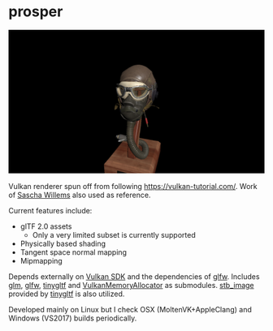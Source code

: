 # prosper
![screenshot](screenshot.png)

Vulkan renderer spun off from following https://vulkan-tutorial.com/. Work of [Sascha Willems](https://github.com/SaschaWillems) also used as reference.

Current features include:
* glTF 2.0 assets
    * Only a very limited subset is currently supported
* Physically based shading
* Tangent space normal mapping
* Mipmapping

Depends externally on [Vulkan SDK](https://vulkan.lunarg.com/) and the dependencies of [glfw](https://github.com/glfw/glfw). Includes [glm](https://github.com/g-truc/glm), [glfw](https://github.com/glfw/glfw), [tinygltf](https://github.com/syoyo/tinygltf) and [VulkanMemoryAllocator](https://github.com/GPUOpen-LibrariesAndSDKs/VulkanMemoryAllocator) as submodules. [stb_image](https://github.com/nothings/stb) provided by [tinygltf](https://github.com/syoyo/tinygltf) is also utilized.

Developed mainly on Linux but I check OSX (MoltenVK+AppleClang) and Windows (VS2017) builds periodically.
